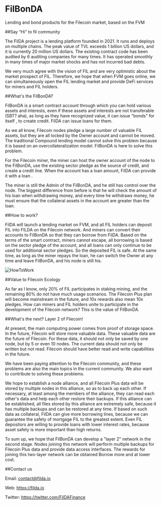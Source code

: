 # FilBonDA
Lending and bond products for the Filecoin market, based on the FVM



##Say “Hi”  to fil community 


The FilDA project is a lending platform founded in 2021. It runs and deploys on multiple chains. The peak value of TVL exceeds 1 billion US dollars, and it is currently 20 million US dollars. The existing contract code has been audited by 6 auditing companies for many times. It has operated smoothly in many times of major market shocks and has not incurred bad debts.

We very much agree with the vision of FIL and are very optimistic about the market prospect of FIL. Therefore, we hope that when FVM goes online, we can simultaneously open the FIL lending market and provide DeFi services for miners and FIL holders.



##What's the FilBonDA?

FilBonDA is a smart contract account through which you can hold various assets and interests, even if these assets and interests are not transferable (SBT? aha), as long as they have recognized value, it can issue "bonds" for itself , to create credit. FilDA can issue loans for them.

As we all know, Filecoin nodes pledge a large number of valuable FIL assets, but they are all locked by the Owner account and cannot be moved. The traditional Compound lending model cannot solve this problem because it is based on an overcollateralization model. FilBonDA is here to solve this problem.

For the Filecoin miner, the miner can host the owner account of the node to the FilBonDA, use the existing sector pledge as the source of credit, and create a credit line. When the account has a loan amount, FilDA can provide it with a loan .

The miner is still the Admin of the FilBonDA, and he still has control over the node. The biggest difference from before is that he will check the amount of his loan when withdrawing money, and every time he withdraws money, he must ensure that the collateral assets in the account are greater than the loan.



##How to work?

FilDA will launch a lending market on FVM, and all FIL holders can deposit FIL into FILDA on the Filecoin network. And miners can convert their accounts to FilBonDA so that they can borrow from FilDA. Based on the terms of the smart contract, miners cannot escape, all borrowing is based on the sector pledge of the account, and all loans can only continue to be used for additional sector pledges. So the deposited FIL is safe. At the same time, as long as the miner repays the loan, he can switch the Owner at any time and leave FilBonDA, and his node is still his.

![HowToWork](images/how_to_work.png)



##Value to Filecoin Ecology

As far as I know, only 20% of FIL participates in staking mining, and the remaining 80% do not have much usage scenarios. The Filecoin Plus plan will become mainstream in the future, and 10x rewards also mean 10x pledges. How can miners and FIL holders unite to participate in the development of the Filecoin network? This is the value of FilBonDA.



##What's the next? Layer 2 of Fliecoin!

At present, the main computing power comes from proof of storage space. In the future, Filecoin will store more valuable data. These valuable data are the future of Filecoin. For these data, it should not only be saved by one node, but by 5 or even 10 nodes.
The current data should not only be written but not read. Filecoin should have better read and write capabilities in the future.

We have been paying attention to the Filecoin community, and these problems are also the main topics in the current community. We also want to contribute to solving these problems.

We hope to establish a node alliance, and all Filecoin Plus data will be stored by multiple nodes in this alliance, so as to back up each other. If necessary, at least among the members of the alliance, they can read each other's data and help each other restore their backups. If this alliance can be established, all files stored by this alliance are extremely safe, because it has multiple backups and can be restored at any time. If based on such data as collateral, FilDA can give more borrowing lines, because we can guarantee the safety of mortgage FIL to the greatest extent. Even FIL depositors are willing to provide loans with lower interest rates, because asset safety is more important than high returns.

To sum up, we hope that FilBonDA can develop a "layer 2" network in the second stage. Nodes joining this network will perform multiple backups for Filecoin Plus data and provide data access interfaces. The rewards for joining this two-layer network can be obtained Borrow more and at lower cost.



##Contact us

Email: contact@filda.io

Web: https://filda.io

Twitter: https://twitter.com/FilDAFinance


